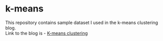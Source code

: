 # k-means
This repository contains sample dataset I used in the k-means clustering blog.</br>
Link to the blog is - [K-means clustering](https://datamahadev.com/understanding-k-means-clustering/)
